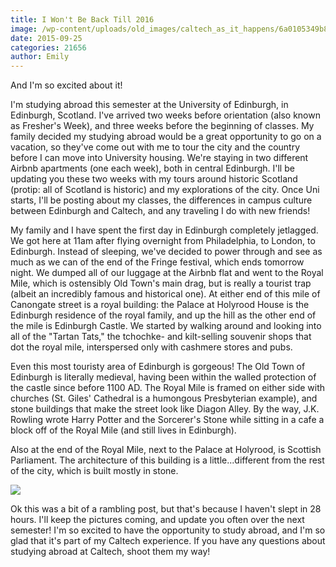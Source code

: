 ```yaml
---
title: I Won't Be Back Till 2016
image: /wp-content/uploads/old_images/caltech_as_it_happens/6a0105349b8251970b01bb0870905c970d.jpg
date: 2015-09-25
categories: 21656
author: Emily
---
```


And I'm so excited about it!

I'm studying abroad this semester at the University of Edinburgh, in Edinburgh, Scotland. I've arrived two weeks before orientation (also known as Fresher's Week), and three weeks before the beginning of classes. My family decided my studying abroad would be a great opportunity to go on a vacation, so they've come out with me to tour the city and the country before I can move into University housing. We're staying in two different Airbnb apartments (one each week), both in central Edinburgh. I'll be updating you these two weeks with my tours around historic Scotland (protip: all of Scotland is historic) and my explorations of the city. Once Uni starts, I'll be posting about my classes, the differences in campus culture between Edinburgh and Caltech, and any traveling I do with new friends!

My family and I have spent the first day in Edinburgh completely jetlagged. We got here at 11am after flying overnight from Philadelphia, to London, to Edinburgh. Instead of sleeping, we've decided to power through and see as much as we can of the end of the Fringe festival, which ends tomorrow night. We dumped all of our luggage at the Airbnb flat and went to the Royal Mile, which is ostensibly Old Town's main drag, but is really a tourist trap (albeit an incredibly famous and historical one). At either end of this mile of Canongate street is a royal building: the Palace at Holyrood House is the Edinburgh residence of the royal family, and up the hill as the other end of the mile is Edinburgh Castle. We started by walking around and looking into all of the "Tartan Tats," the tchochke- and kilt-selling souvenir shops that dot the royal mile, interspersed only with cashmere stores and pubs.

Even this most touristy area of Edinburgh is gorgeous! The Old Town of Edinburgh is literally medieval, having been within the walled protection of the castle since before 1100 AD. The Royal Mile is framed on either side with churches (St. Giles' Cathedral is a humongous Presbyterian example), and stone buildings that make the street look like Diagon Alley. By the way, J.K. Rowling wrote Harry Potter and the Sorcerer's Stone while sitting in a cafe a block off of the Royal Mile (and still lives in Edinburgh).

Also at the end of the Royal Mile, next to the Palace at Holyrood, is Scottish Parliament. The architecture of this building is a little...different from the rest of the city, which is built mostly in stone.


![](/old_images/caltech_as_it_happens/6a0105349b8251970b01b8d1562600970c.jpg)

Ok this was a bit of a rambling post, but that's because I haven't slept in 28 hours. I'll keep the pictures coming, and update you often over the next semester! I'm so excited to have the opportunity to study abroad, and I'm so glad that it's part of my Caltech experience. If you have any questions about studying abroad at Caltech, shoot them my way!

